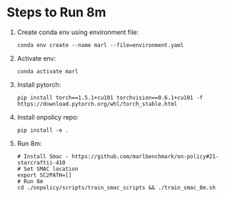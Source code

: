 # Steps to Run 8m
1. Create conda env using environment file:
    ```
    conda env create --name marl --file=environment.yaml
    ```

2. Activate env:
    ```
    conda activate marl
    ```

3. Install pytorch:
    ```
    pip install torch==1.5.1+cu101 torchvision==0.6.1+cu101 -f https://download.pytorch.org/whl/torch_stable.html
    ```

4. Install onpolicy repo:
    ```
    pip install -e .
    ```

5. Run 8m:
    ```
    # Install Smac - https://github.com/marlbenchmark/on-policy#21-starcraftii-410
    # Set SMAC location 
    export SC2PATH=[]
    # Run 8m 
    cd ./onpolicy/scripts/train_smac_scripts && ./train_smac_8m.sh
    ```



